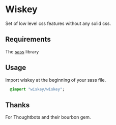 Wiskey
===

Set of low level css features without any solid css.

Requirements
---

The [sass](http://sass-lang.com/) library

Usage
---
Import wiskey at the beginning of your sass file.

```sass
  @import "wiskey/wiskey";
```

Thanks
---

For Thoughtbots and their bourbon gem.
